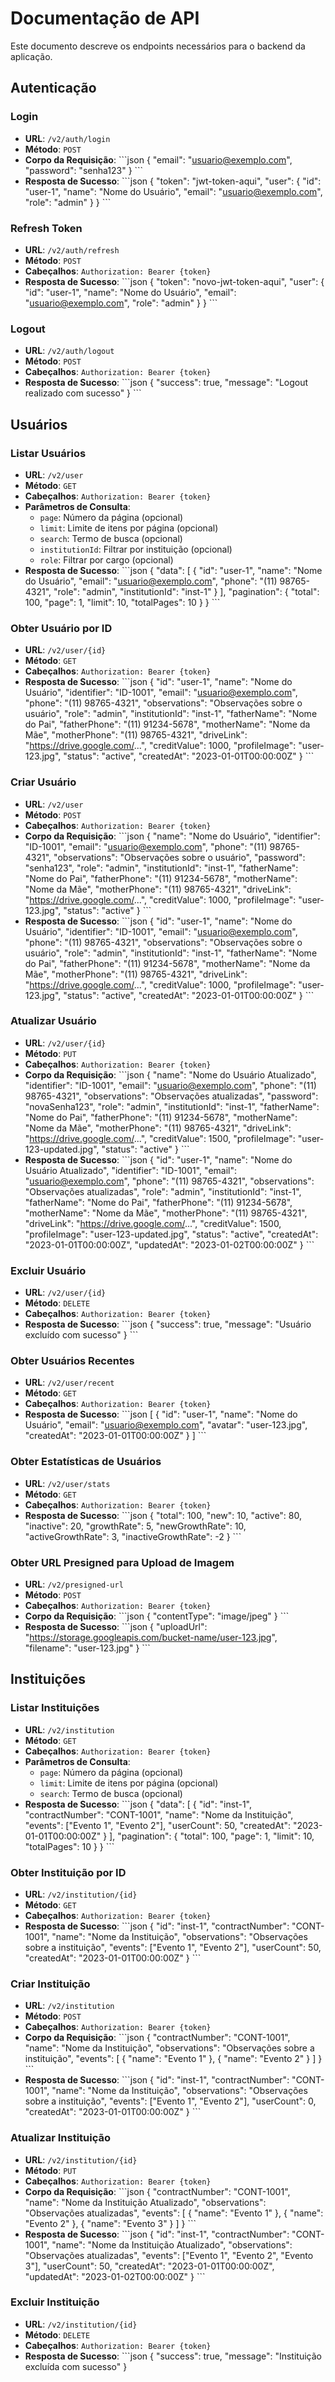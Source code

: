 # Documentação de API

Este documento descreve os endpoints necessários para o backend da aplicação.

## Autenticação

### Login

- **URL**: `/v2/auth/login`
- **Método**: `POST`
- **Corpo da Requisição**:
  \`\`\`json
  {
    "email": "usuario@exemplo.com",
    "password": "senha123"
  }
  \`\`\`
- **Resposta de Sucesso**:
  \`\`\`json
  {
    "token": "jwt-token-aqui",
    "user": {
      "id": "user-1",
      "name": "Nome do Usuário",
      "email": "usuario@exemplo.com",
      "role": "admin"
    }
  }
  \`\`\`

### Refresh Token

- **URL**: `/v2/auth/refresh`
- **Método**: `POST`
- **Cabeçalhos**: `Authorization: Bearer {token}`
- **Resposta de Sucesso**:
  \`\`\`json
  {
    "token": "novo-jwt-token-aqui",
    "user": {
      "id": "user-1",
      "name": "Nome do Usuário",
      "email": "usuario@exemplo.com",
      "role": "admin"
    }
  }
  \`\`\`

### Logout

- **URL**: `/v2/auth/logout`
- **Método**: `POST`
- **Cabeçalhos**: `Authorization: Bearer {token}`
- **Resposta de Sucesso**:
  \`\`\`json
  {
    "success": true,
    "message": "Logout realizado com sucesso"
  }
  \`\`\`

## Usuários

### Listar Usuários

- **URL**: `/v2/user`
- **Método**: `GET`
- **Cabeçalhos**: `Authorization: Bearer {token}`
- **Parâmetros de Consulta**:
  - `page`: Número da página (opcional)
  - `limit`: Limite de itens por página (opcional)
  - `search`: Termo de busca (opcional)
  - `institutionId`: Filtrar por instituição (opcional)
  - `role`: Filtrar por cargo (opcional)
- **Resposta de Sucesso**:
  \`\`\`json
  {
    "data": [
      {
        "id": "user-1",
        "name": "Nome do Usuário",
        "email": "usuario@exemplo.com",
        "phone": "(11) 98765-4321",
        "role": "admin",
        "institutionId": "inst-1"
      }
    ],
    "pagination": {
      "total": 100,
      "page": 1,
      "limit": 10,
      "totalPages": 10
    }
  }
  \`\`\`

### Obter Usuário por ID

- **URL**: `/v2/user/{id}`
- **Método**: `GET`
- **Cabeçalhos**: `Authorization: Bearer {token}`
- **Resposta de Sucesso**:
  \`\`\`json
  {
    "id": "user-1",
    "name": "Nome do Usuário",
    "identifier": "ID-1001",
    "email": "usuario@exemplo.com",
    "phone": "(11) 98765-4321",
    "observations": "Observações sobre o usuário",
    "role": "admin",
    "institutionId": "inst-1",
    "fatherName": "Nome do Pai",
    "fatherPhone": "(11) 91234-5678",
    "motherName": "Nome da Mãe",
    "motherPhone": "(11) 98765-4321",
    "driveLink": "https://drive.google.com/...",
    "creditValue": 1000,
    "profileImage": "user-123.jpg",
    "status": "active",
    "createdAt": "2023-01-01T00:00:00Z"
  }
  \`\`\`

### Criar Usuário

- **URL**: `/v2/user`
- **Método**: `POST`
- **Cabeçalhos**: `Authorization: Bearer {token}`
- **Corpo da Requisição**:
  \`\`\`json
  {
    "name": "Nome do Usuário",
    "identifier": "ID-1001",
    "email": "usuario@exemplo.com",
    "phone": "(11) 98765-4321",
    "observations": "Observações sobre o usuário",
    "password": "senha123",
    "role": "admin",
    "institutionId": "inst-1",
    "fatherName": "Nome do Pai",
    "fatherPhone": "(11) 91234-5678",
    "motherName": "Nome da Mãe",
    "motherPhone": "(11) 98765-4321",
    "driveLink": "https://drive.google.com/...",
    "creditValue": 1000,
    "profileImage": "user-123.jpg",
    "status": "active"
  }
  \`\`\`
- **Resposta de Sucesso**:
  \`\`\`json
  {
    "id": "user-1",
    "name": "Nome do Usuário",
    "identifier": "ID-1001",
    "email": "usuario@exemplo.com",
    "phone": "(11) 98765-4321",
    "observations": "Observações sobre o usuário",
    "role": "admin",
    "institutionId": "inst-1",
    "fatherName": "Nome do Pai",
    "fatherPhone": "(11) 91234-5678",
    "motherName": "Nome da Mãe",
    "motherPhone": "(11) 98765-4321",
    "driveLink": "https://drive.google.com/...",
    "creditValue": 1000,
    "profileImage": "user-123.jpg",
    "status": "active",
    "createdAt": "2023-01-01T00:00:00Z"
  }
  \`\`\`

### Atualizar Usuário

- **URL**: `/v2/user/{id}`
- **Método**: `PUT`
- **Cabeçalhos**: `Authorization: Bearer {token}`
- **Corpo da Requisição**:
  \`\`\`json
  {
    "name": "Nome do Usuário Atualizado",
    "identifier": "ID-1001",
    "email": "usuario@exemplo.com",
    "phone": "(11) 98765-4321",
    "observations": "Observações atualizadas",
    "password": "novaSenha123",
    "role": "admin",
    "institutionId": "inst-1",
    "fatherName": "Nome do Pai",
    "fatherPhone": "(11) 91234-5678",
    "motherName": "Nome da Mãe",
    "motherPhone": "(11) 98765-4321",
    "driveLink": "https://drive.google.com/...",
    "creditValue": 1500,
    "profileImage": "user-123-updated.jpg",
    "status": "active"
  }
  \`\`\`
- **Resposta de Sucesso**:
  \`\`\`json
  {
    "id": "user-1",
    "name": "Nome do Usuário Atualizado",
    "identifier": "ID-1001",
    "email": "usuario@exemplo.com",
    "phone": "(11) 98765-4321",
    "observations": "Observações atualizadas",
    "role": "admin",
    "institutionId": "inst-1",
    "fatherName": "Nome do Pai",
    "fatherPhone": "(11) 91234-5678",
    "motherName": "Nome da Mãe",
    "motherPhone": "(11) 98765-4321",
    "driveLink": "https://drive.google.com/...",
    "creditValue": 1500,
    "profileImage": "user-123-updated.jpg",
    "status": "active",
    "createdAt": "2023-01-01T00:00:00Z",
    "updatedAt": "2023-01-02T00:00:00Z"
  }
  \`\`\`

### Excluir Usuário

- **URL**: `/v2/user/{id}`
- **Método**: `DELETE`
- **Cabeçalhos**: `Authorization: Bearer {token}`
- **Resposta de Sucesso**:
  \`\`\`json
  {
    "success": true,
    "message": "Usuário excluído com sucesso"
  }
  \`\`\`

### Obter Usuários Recentes

- **URL**: `/v2/user/recent`
- **Método**: `GET`
- **Cabeçalhos**: `Authorization: Bearer {token}`
- **Resposta de Sucesso**:
  \`\`\`json
  [
    {
      "id": "user-1",
      "name": "Nome do Usuário",
      "email": "usuario@exemplo.com",
      "avatar": "user-123.jpg",
      "createdAt": "2023-01-01T00:00:00Z"
    }
  ]
  \`\`\`

### Obter Estatísticas de Usuários

- **URL**: `/v2/user/stats`
- **Método**: `GET`
- **Cabeçalhos**: `Authorization: Bearer {token}`
- **Resposta de Sucesso**:
  \`\`\`json
  {
    "total": 100,
    "new": 10,
    "active": 80,
    "inactive": 20,
    "growthRate": 5,
    "newGrowthRate": 10,
    "activeGrowthRate": 3,
    "inactiveGrowthRate": -2
  }
  \`\`\`

### Obter URL Presigned para Upload de Imagem

- **URL**: `/v2/presigned-url`
- **Método**: `POST`
- **Cabeçalhos**: `Authorization: Bearer {token}`
- **Corpo da Requisição**:
  \`\`\`json
  {
    "contentType": "image/jpeg"
  }
  \`\`\`
- **Resposta de Sucesso**:
  \`\`\`json
  {
    "uploadUrl": "https://storage.googleapis.com/bucket-name/user-123.jpg",
    "filename": "user-123.jpg"
  }
  \`\`\`

## Instituições

### Listar Instituições

- **URL**: `/v2/institution`
- **Método**: `GET`
- **Cabeçalhos**: `Authorization: Bearer {token}`
- **Parâmetros de Consulta**:
  - `page`: Número da página (opcional)
  - `limit`: Limite de itens por página (opcional)
  - `search`: Termo de busca (opcional)
- **Resposta de Sucesso**:
  \`\`\`json
  {
    "data": [
      {
        "id": "inst-1",
        "contractNumber": "CONT-1001",
        "name": "Nome da Instituição",
        "events": ["Evento 1", "Evento 2"],
        "userCount": 50,
        "createdAt": "2023-01-01T00:00:00Z"
      }
    ],
    "pagination": {
      "total": 100,
      "page": 1,
      "limit": 10,
      "totalPages": 10
    }
  }
  \`\`\`

### Obter Instituição por ID

- **URL**: `/v2/institution/{id}`
- **Método**: `GET`
- **Cabeçalhos**: `Authorization: Bearer {token}`
- **Resposta de Sucesso**:
  \`\`\`json
  {
    "id": "inst-1",
    "contractNumber": "CONT-1001",
    "name": "Nome da Instituição",
    "observations": "Observações sobre a instituição",
    "events": ["Evento 1", "Evento 2"],
    "userCount": 50,
    "createdAt": "2023-01-01T00:00:00Z"
  }
  \`\`\`

### Criar Instituição

- **URL**: `/v2/institution`
- **Método**: `POST`
- **Cabeçalhos**: `Authorization: Bearer {token}`
- **Corpo da Requisição**:
  \`\`\`json
  {
    "contractNumber": "CONT-1001",
    "name": "Nome da Instituição",
    "observations": "Observações sobre a instituição",
    "events": [
      { "name": "Evento 1" },
      { "name": "Evento 2" }
    ]
  }
  \`\`\`
- **Resposta de Sucesso**:
  \`\`\`json
  {
    "id": "inst-1",
    "contractNumber": "CONT-1001",
    "name": "Nome da Instituição",
    "observations": "Observações sobre a instituição",
    "events": ["Evento 1", "Evento 2"],
    "userCount": 0,
    "createdAt": "2023-01-01T00:00:00Z"
  }
  \`\`\`

### Atualizar Instituição

- **URL**: `/v2/institution/{id}`
- **Método**: `PUT`
- **Cabeçalhos**: `Authorization: Bearer {token}`
- **Corpo da Requisição**:
  \`\`\`json
  {
    "contractNumber": "CONT-1001",
    "name": "Nome da Instituição Atualizado",
    "observations": "Observações atualizadas",
    "events": [
      { "name": "Evento 1" },
      { "name": "Evento 2" },
      { "name": "Evento 3" }
    ]
  }
  \`\`\`
- **Resposta de Sucesso**:
  \`\`\`json
  {
    "id": "inst-1",
    "contractNumber": "CONT-1001",
    "name": "Nome da Instituição Atualizado",
    "observations": "Observações atualizadas",
    "events": ["Evento 1", "Evento 2", "Evento 3"],
    "userCount": 50,
    "createdAt": "2023-01-01T00:00:00Z",
    "updatedAt": "2023-01-02T00:00:00Z"
  }
  \`\`\`

### Excluir Instituição

- **URL**: `/v2/institution/{id}`
- **Método**: `DELETE`
- **Cabeçalhos**: `Authorization: Bearer {token}`
- **Resposta de Sucesso**:
  \`\`\`json
  {
    "success": true,
    "message": "Instituição excluída com sucesso"
  }
